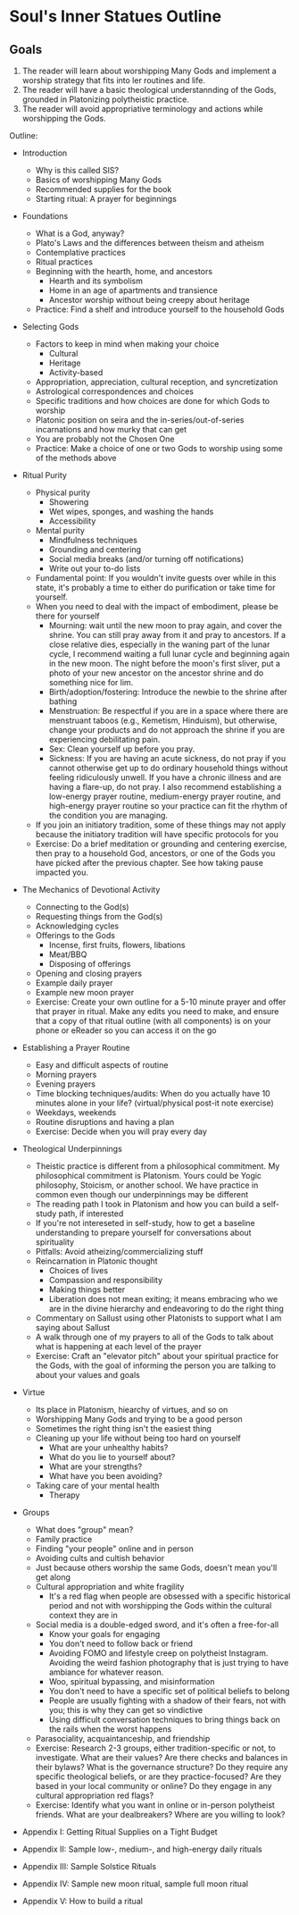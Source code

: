 # Soul's Inner Statues Outline

## Goals

1. The reader will learn about worshipping Many Gods and implement a worship strategy that fits into ler routines and life.
2. The reader will have a basic theological understannding of the Gods, grounded in Platonizing polytheistic practice.
3. The reader will avoid appropriative terminology and actions while worshipping the Gods.


Outline: 

- Introduction
	- Why is this called SIS?
	- Basics of worshipping Many Gods
	- Recommended supplies for the book
	- Starting ritual: A prayer for beginnings
- Foundations
	- What is a God, anyway?
	- Plato's Laws and the differences between theism and atheism
	- Contemplative practices
	- Ritual practices
	- Beginning with the hearth, home, and ancestors
		- Hearth and its symbolism
		- Home in an age of apartments and transience
		- Ancestor worship without being creepy about heritage
	- Practice: Find a shelf and introduce yourself to the household Gods
- Selecting Gods
	- Factors to keep in mind when making your choice
		- Cultural
		- Heritage
		- Activity-based
	- Appropriation, appreciation, cultural reception, and syncretization
	- Astrological correspondences and choices
	- Specific traditions and how choices are done for which Gods to worship
	- Platonic position on seira and the in-series/out-of-series incarnations and how murky that can get
	- You are probably not the Chosen One
	- Practice: Make a choice of one or two Gods to worship using some of the methods above
- Ritual Purity
	- Physical purity
		- Showering
		- Wet wipes, sponges, and washing the hands
		- Accessibility
	- Mental purity
		- Mindfulness techniques
		- Grounding and centering
		- Social media breaks (and/or turning off notifications)
		- Write out your to-do lists
	- Fundamental point: If you wouldn't invite guests over while in this state, it's probably a time to either do purification or take time for yourself.
	- When you need to deal with the impact of embodiment, please be there for yourself
		- Mourning: wait until the new moon to pray again, and cover the shrine. You can still pray away from it and pray to ancestors. If a close relative dies, especially in the waning part of the lunar cycle, I recommend waiting a full lunar cycle and beginning again in the new moon. The night before the moon's first sliver, put a photo of your new ancestor on the ancestor shrine and do something nice for lim.
		- Birth/adoption/fostering: Introduce the newbie to the shrine after bathing
		- Menstruation: Be respectful if you are in a space where there are menstruant taboos (e.g., Kemetism, Hinduism), but otherwise, change your products and do not approach the shrine if you are experiencing debilitating pain.
		- Sex: Clean yourself up before you pray.
		- Sickness: If you are having an acute sickness, do not pray if you cannot otherwise get up to do ordinary household things without feeling ridiculously unwell. If you have a chronic illness and are having a flare-up, do not pray. I also recommend establishing a low-energy prayer routine, medium-energy prayer routine, and high-energy prayer routine so your practice can fit the rhythm of the condition you are managing.
	- If you join an initiatory tradition, some of these things may not apply because the initiatory tradition will have specific protocols for you
	- Exercise: Do a brief meditation or grounding and centering exercise, then pray to a household God, ancestors, or one of the Gods you have picked after the previous chapter. See how taking pause impacted you.
- The Mechanics of Devotional Activity
	- Connecting to the God(s)
	- Requesting things from the God(s)
	- Acknowledging cycles
	- Offerings to the Gods
		- Incense, first fruits, flowers, libations
		- Meat/BBQ
		- Disposing of offerings
	- Opening and closing prayers
	- Example daily prayer
	- Example new moon prayer
	- Exercise: Create your own outline for a 5-10 minute prayer and offer that prayer in ritual. Make any edits you need to make, and ensure that a copy of that ritual outline (with all components) is on your phone or eReader so you can access it on the go
- Establishing a Prayer Routine
	- Easy and difficult aspects of routine
	- Morning prayers
	- Evening prayers
	- Time blocking techniques/audits: When do you actually have 10 minutes alone in your life? (virtual/physical post-it note exercise)
	- Weekdays, weekends
	- Routine disruptions and having a plan
	- Exercise: Decide when you will pray every day
- Theological Underpinnings
	- Theistic practice is different from a philosophical commitment. My philosophical commitment is Platonism. Yours could be Yogic philosophy, Stoicism, or another school. We have practice in common even though our underpinnings may be different
	- The reading path I took in Platonism and how you can build a self-study path, if interested
	- If you're not intereseted in self-study, how to get a baseline understanding to prepare yourself for conversations about spirituality
	- Pitfalls: Avoid atheizing/commercializing stuff
	- Reincarnation in Platonic thought
		- Choices of lives
		- Compassion and responsibility
		- Making things better
		- Liberation does not mean exiting; it means embracing who we are in the divine hierarchy and endeavoring to do the right thing
	- Commentary on Sallust using other Platonists to support what I am saying about Sallust
	- A walk through one of my prayers to all of the Gods to talk about what is happening at each level of the prayer
	- Exercise: Craft an "elevator pitch" about your spiritual practice for the Gods, with the goal of informing the person you are talking to about your values and goals
- Virtue
	- Its place in Platonism, hiearchy of virtues, and so on
	- Worshipping Many Gods and trying to be a good person
	- Sometimes the right thing isn't the easiest thing
	- Cleaning up your life without being too hard on yourself
		- What are your unhealthy habits?
		- What do you lie to yourself about?
		- What are your strengths?
		- What have you been avoiding?
	- Taking care of your mental health
		- Therapy
- Groups
	- What does "group" mean?
	- Family practice
	- Finding "your people" online and in person
	- Avoiding cults and cultish behavior
	- Just because others worship the same Gods, doesn't mean you'll get along
	- Cultural appropriation and white fragility
		- It's a red flag when people are obsessed with a specific historical period and not with worshipping the Gods within the cultural context they are in
	- Social media is a double-edged sword, and it's often a free-for-all
		- Know your goals for engaging
		- You don't need to follow back or friend
		- Avoiding FOMO and lifestyle creep on polytheist Instagram. Avoiding the weird fashion photography that is just trying to have ambiance for whatever reason.
		- Woo, spiritual bypassing, and misinformation
		- You don't need to have a specific set of political beliefs to belong
		- People are usually fighting with a shadow of their fears, not with you; this is why they can get so vindictive
		- Using difficult conversation techniques to bring things back on the rails when the worst happens
	- Parasociality, acquaintanceship, and friendship
	- Exercise: Research 2-3 groups, either tradition-specific or not, to investigate. What are their values? Are there checks and balances in their bylaws? What is the governance structure? Do they require any specific theological beliefs, or are they practice-focused? Are they based in your local community or online? Do they engage in any cultural appropriation red flags?
	- Exercise: Identify what you want in online or in-person polytheist friends. What are your dealbreakers? Where are you willing to look?
		
- Appendix I: Getting Ritual Supplies on a Tight Budget
- Appendix II: Sample low-, medium-, and high-energy daily rituals
- Appendix III: Sample Solstice Rituals
- Appendix IV: Sample new moon ritual, sample full moon ritual
- Appendix V: How to build a ritual
